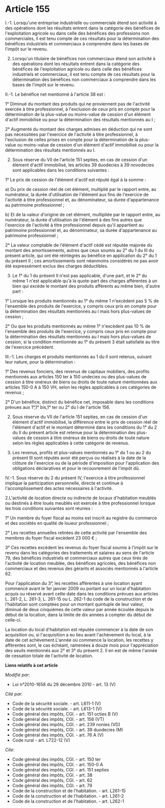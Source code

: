 # Article 155

I.-1. Lorsqu'une entreprise industrielle ou commerciale étend son activité à des opérations dont les résultats entrent dans
la catégorie des bénéfices de l'exploitation agricole ou dans celle des bénéfices des professions non commerciales, il est
tenu compte de ces résultats pour la détermination des bénéfices industriels et commerciaux à comprendre dans les bases de
l'impôt sur le revenu. 

2. Lorsqu'un titulaire de bénéfices non commerciaux étend son activité à des opérations dont les résultats entrent dans la
catégorie des bénéfices de l'exploitation agricole ou dans celle des bénéfices industriels et commerciaux, il est tenu compte
de ces résultats pour la détermination des bénéfices non commerciaux à comprendre dans les bases de l'impôt sur le revenu. 

II.-1. Le bénéfice net mentionné à l'article 38 est : 

1° Diminué du montant des produits qui ne proviennent pas de l'activité exercée à titre professionnel, à l'exclusion de ceux
pris en compte pour la détermination de la plus-value ou moins-value de cession d'un élément d'actif immobilisé ou pour la
détermination des résultats mentionnés au I ; 

2° Augmenté du montant des charges admises en déduction qui ne sont pas nécessitées par l'exercice de l'activité à titre
professionnel, à l'exclusion de celles prises en compte pour la détermination de la plus-value ou moins-value de cession d'un
élément d'actif immobilisé ou pour la détermination des résultats mentionnés au I. 

2. Sous réserve du VII de l'article 151 septies, en cas de cession d'un élément d'actif immobilisé, les articles 39 duodecies
à 39 novodecies sont applicables dans les conditions suivantes : 

1° Le prix de cession de l'élément d'actif est réputé égal à la somme : 

a) Du prix de cession réel de cet élément, multiplié par le rapport entre, au numérateur, la durée d'utilisation de l'élément
aux fins de l'exercice de l'activité à titre professionnel et, au dénominateur, sa durée d'appartenance au patrimoine
professionnel ; 

b) Et de la valeur d'origine de cet élément, multipliée par le rapport entre, au numérateur, la durée d'utilisation de
l'élément à des fins autres que l'exercice de l'activité à titre professionnel depuis qu'il appartient au patrimoine
professionnel et, au dénominateur, sa durée d'appartenance au patrimoine professionnel ; 

2° La valeur comptable de l'élément d'actif cédé est réputée majorée du montant des amortissements, autres que ceux soumis au
2° du 1 du III du présent article, qui ont été réintégrés au bénéfice en application du 2° du 1 du présent II ; ces
amortissements sont néanmoins considérés ne pas avoir été expressément exclus des charges déductibles. 

3. Le 1° du 1 du présent II n'est pas applicable, d'une part, et le 2° du même 1 n'est applicable qu'à la quote-part des
charges afférentes à un bien qui excède le montant des produits afférents au même bien, d'autre part : 

1° Lorsque les produits mentionnés au 1° du même 1 n'excèdent pas 5 % de l'ensemble des produits de l'exercice, y compris
ceux pris en compte pour la détermination des résultats mentionnés au I mais hors plus-values de cession ; 

2° Ou que les produits mentionnés au même 1° n'excèdent pas 10 % de l'ensemble des produits de l'exercice, y compris ceux
pris en compte pour la détermination des résultats mentionnés au I mais hors plus-values de cession, si la condition
mentionnée au 1° du présent 3 était satisfaite au titre de l'exercice précédent. 

III.-1. Les charges et produits mentionnés au 1 du II sont retenus, suivant leur nature, pour la détermination : 

1° Des revenus fonciers, des revenus de capitaux mobiliers, des profits mentionnés aux articles 150 ter à 150 undecies ou des
plus-values de cession à titre onéreux de biens ou droits de toute nature mentionnées aux articles 150-0 A à 150 VH, selon
les règles applicables à ces catégories de revenus ; 

2° D'un bénéfice, distinct du bénéfice net, imposable dans les conditions prévues aux 1°,1° bis,1° ter ou 2° du I de
l'article 156.

2. Sous réserve du VII de l'article 151 septies, en cas de cession d'un élément d'actif immobilisé, la différence entre le
prix de cession réel de l'élément d'actif et le montant déterminé dans les conditions du 1° du 2 du II du présent article est
retenue pour la détermination des plus-values de cession à titre onéreux de biens ou droits de toute nature selon les règles
applicables à cette catégorie de revenus. 

3. Les revenus, profits et plus-values mentionnés au 1° du 1 ou au 2 du présent III sont réputés avoir été perçus ou réalisés
à la date de la clôture de l'exercice ou de la période d'imposition pour l'application des obligations déclaratives et pour
le recouvrement de l'impôt dû. 

IV.-1. Sous réserve du 2 du présent IV, l'exercice à titre professionnel implique la participation personnelle, directe et
continue à l'accomplissement des actes nécessaires à l'activité. 

2.L'activité de location directe ou indirecte de locaux d'habitation meublés ou destinés à être loués meublés est exercée à
titre professionnel lorsque les trois conditions suivantes sont réunies : 

1° Un membre du foyer fiscal au moins est inscrit au registre du commerce et des sociétés en qualité de loueur
professionnel ; 

2° Les recettes annuelles retirées de cette activité par l'ensemble des membres du foyer fiscal excèdent 23 000 € ; 

3° Ces recettes excèdent les revenus du foyer fiscal soumis à l'impôt sur le revenu dans les catégories des traitements et
salaires au sens de l'article 79, des bénéfices industriels et commerciaux autres que ceux tirés de l'activité de location
meublée, des bénéfices agricoles, des bénéfices non commerciaux et des revenus des gérants et associés mentionnés à l'article
62. 

Pour l'application du 3°, les recettes afférentes à une location ayant commencé avant le 1er janvier 2009 ou portant sur un
local d'habitation acquis ou réservé avant cette date dans les conditions prévues aux articles L. 261-2, L. 261-3, L. 261-15
ou L. 262-1 du code de la construction et de l'habitation sont comptées pour un montant quintuple de leur valeur, diminué de
deux cinquièmes de cette valeur par année écoulée depuis le début de la location, dans la limite de dix années à compter du
début de celle-ci. 

La location du local d'habitation est réputée commencer à la date de son acquisition ou, si l'acquisition a eu lieu avant
l'achèvement du local, à la date de cet achèvement.L'année où commence la location, les recettes y afférentes sont, le cas
échéant, ramenées à douze mois pour l'appréciation des seuils mentionnés aux 2° et 3° du présent 2. Il en est de même l'année
de cessation totale de l'activité de location.

**Liens relatifs à cet article**

_Modifié par_:

  - Loi n°2010-1658 du 29 décembre 2010 - art. 13 (V)

_Cité par_:

  - Code de la sécurité sociale. - art. L611-1 (V)
  - Code de la sécurité sociale. - art. L613-1 (V)
  - Code général des impôts, CGI. - art. 151 octies B (V)
  - Code général des impôts, CGI. - art. 156 (VT)
  - Code général des impôts, CGI. - art. 239 nonies (VD)
  - Code général des impôts, CGI. - art. 39 duodecies (M)
  - Code général des impôts, CGI. - art. 76 A (V)
  - Code rural - art. L722-12 (V)

_Cite_:

  - Code général des impôts, CGI. - art. 150 ter
  - Code général des impôts, CGI. - art. 150-0 A
  - Code général des impôts, CGI. - art. 151 septies
  - Code général des impôts, CGI. - art. 38
  - Code général des impôts, CGI. - art. 62
  - Code général des impôts, CGI. - art. 79
  - Code de la construction et de l'habitation. - art. L261-15
  - Code de la construction et de l'habitation. - art. L261-2
  - Code de la construction et de l'habitation. - art. L262-1
